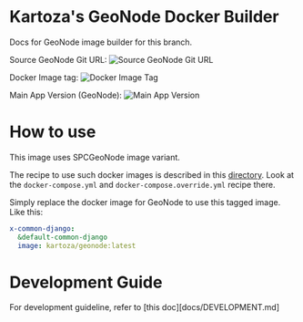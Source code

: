 # Kartoza's GeoNode Docker Builder

Docs for GeoNode image builder for this branch.

Source GeoNode Git URL: ![Source GeoNode Git URL](https://img.shields.io/badge/source--blue)

Docker Image tag: ![Docker Image Tag](https://img.shields.io/badge/docker%20image%20tag-kartoza/geonode:latest-blue)

Main App Version (GeoNode): ![Main App Version](https://img.shields.io/badge/main%20app%20version-3.2.1-blue)

# How to use

This image uses SPCGeoNode image variant.

The recipe to use such docker images is described in this [directory](geonode/scripts/spcgeonode). Look at the `docker-compose.yml` and `docker-compose.override.yml` recipe there.

Simply replace the docker image for GeoNode to use this tagged image. Like this:

```yaml
x-common-django:
  &default-common-django
  image: kartoza/geonode:latest
```

# Development Guide

For development guideline, refer to [this doc][docs/DEVELOPMENT.md]